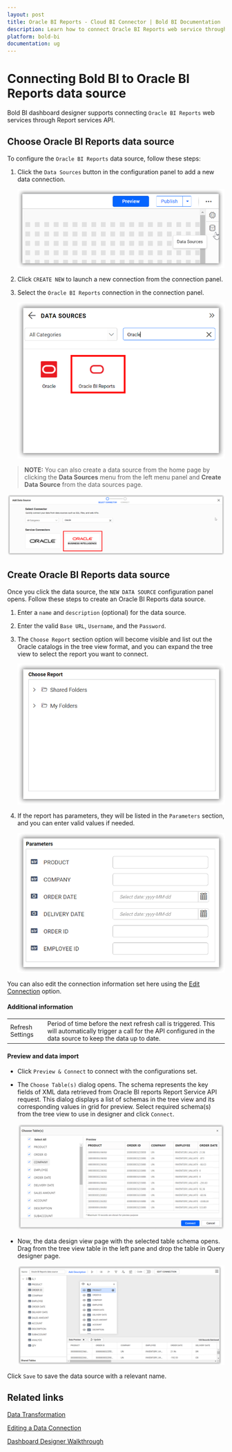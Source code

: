 ```yaml
---
layout: post
title: Oracle BI Reports - Cloud BI Connector | Bold BI Documentation
description: Learn how to connect Oracle BI Reports web service through basic HTTP authentication with cloud-hosted Bold BI and create data source for widget configuration. 
platform: bold-bi
documentation: ug
---
```


# Connecting Bold BI to Oracle BI Reports data source

Bold BI dashboard designer supports connecting `Oracle BI Reports` web services through Report services API.

## Choose Oracle BI Reports data source

To configure the `Oracle BI Reports` data source, follow these steps:

1. Click the `Data Sources` button in the configuration panel to add a new data connection.

   ![Click data sources icon](/static/assets/cloud/working-with-datasource/data-connectors/images/OracleBIReports/Click_DataSource_Icon.png)

2. Click `CREATE NEW` to launch a new connection from the connection panel.

3. Select the `Oracle BI Reports` connection in the connection panel.

   ![Select the Oracle BI reports data source](/static/assets/cloud/working-with-datasource/data-connectors/images/OracleBIReports/Select_OracleBIReports.png)

> **NOTE:** You can also create a data source from the home page by clicking the **Data Sources** menu from the left menu panel and **Create Data Source** from the data sources page.

   ![Creating data source from server page](/static/assets/cloud/working-with-datasource/data-connectors/images/OracleBIReports/Select_OracleBIReports_ServerPage.png)

## Create Oracle BI Reports data source

Once you click the data source, the `NEW DATA SOURCE` configuration panel opens. Follow these steps to create an Oracle BI Reports data source.

1. Enter a `name` and `description` (optional) for the data source.

2. Enter the valid `Base URL`, `Username`, and the `Password`. 

3. The `Choose Report` section option will become visible and list out the Oracle catalogs in the tree view format, and you can expand the tree view to select the report you want to connect. 

   ![Choose report from the tree view](/static/assets/cloud/working-with-datasource/data-connectors/images/OracleBIReports/DataSource_ChooseReport.png)

4. If the report has parameters, they will be listed in the `Parameters` section, and you can enter valid values if needed.

   ![Parameters section](/static/assets/cloud/working-with-datasource/data-connectors/images/OracleBIReports/DataSource_Parameters.png)

You can also edit the connection information set here using the [Edit Connection](/cloud-bi/working-with-data-source/editing-a-data-connection/) option.

#### Additional information

<table width="600">
<tr>
<td>
Refresh Settings
</td>
<td>
Period of time before the next refresh call is triggered. This will automatically trigger a call for the API configured in the data source to keep the data up to date.
</td>
</tr>
</table>

#### Preview and data import

* Click `Preview & Connect` to connect with the configurations set.

* The `Choose Table(s)` dialog opens. The schema represents the key fields of XML data retrieved from Oracle BI reports Report Service API request. This dialog displays a list of schemas in the tree view and its corresponding values in grid for preview. Select required schema(s) from the tree view to use in designer and click `Connect`.

   ![Select required schemas and connect](/static/assets/cloud/working-with-datasource/data-connectors/images/OracleBIReports/DataSource_PreviewTable.png)

* Now, the data design view page with the selected table schema opens. Drag from the tree view table in the left pane and drop the table in Query designer page.

   ![Drag the required tables into the query designer](/static/assets/cloud/working-with-datasource/data-connectors/images/OracleBIReports/DataSource_SelectTables.png)

Click `Save` to save the data source with a relevant name.

## Related links

[Data Transformation](/cloud-bi/working-with-data-source/transforming-data/joining-table/)

[Editing a Data Connection](/cloud-bi/working-with-data-source/editing-a-data-connection/)   

[Dashboard Designer Walkthrough](/cloud-bi/getting-started/quick-start/)